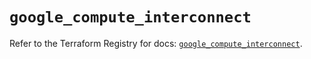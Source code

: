 # `google_compute_interconnect`

Refer to the Terraform Registry for docs: [`google_compute_interconnect`](https://registry.terraform.io/providers/hashicorp/google/6.15.0/docs/resources/compute_interconnect).
